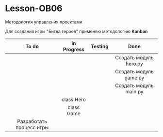 # Lesson-OB06
 Методология управления проектами

Для создания игры "Битва героев" применяю методологию **Kanban**</br>

|          To do           |      in Progress      | Testing |          Done          |
|:------------------------:|:---------------------:|:-------:|:----------------------:|
|                          |                       |         | Создать модуль hero.py |
|                          |                       |         | Создать модуль game.py |
|                          |                       |         | Создать модуль main.py |
|                          | class Hero |  |  |
|   | class Game |  |  |
| Разработать процесс игры |                       |  |  |